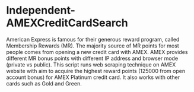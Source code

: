 # Independent-AMEXCreditCardSearch

American Express is famous for their generous reward program, called Membership Rewards (MR). The majority source of MR points for most people comes from opening a new credit card with AMEX. AMEX provides different MR bonus points with different IP address and browser mode (private vs public).
This script runs web scraping technique on AMEX website with aim to acquire the highest reward points (125000 from open account bonus) for AMEX Platinum credit card. It also works with other cards such as Gold and Green.    
